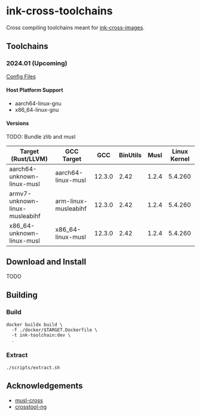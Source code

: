 # ink-cross-toolchains

Cross compiling toolchains meant for [ink-cross-images](https://github.com/cargo-prebuilt/ink-cross-images).

## Toolchains

### 2024.01 (Upcoming)

[Config Files](https://github.com/cargo-prebuilt/ink-cross-toolchains/tree/v2024.01/config)

#### Host Platform Support

- aarch64-linux-gnu
- x86_64-linux-gnu

#### Versions

TODO: Bundle zlib and musl

| Target (Rust/LLVM)             | GCC Target           | GCC    | BinUtils | Musl  | Linux Kernel |
|--------------------------------|----------------------|--------|----------|-------|--------------|
| aarch64-unknown-linux-musl     | aarch64-linux-musl   | 12.3.0 | 2.42     | 1.2.4 | 5.4.260      |
| armv7-unknown-linux-musleabihf | arm-linux-musleabihf | 12.3.0 | 2.42     | 1.2.4 | 5.4.260      |
| x86_64-unknown-linux-musl      | x86_64-linux-musl    | 12.3.0 | 2.42     | 1.2.4 | 5.4.260      |

## Download and Install

TODO

## Building

### Build

```shell
docker buildx build \
  -f ./docker/$TARGET.Dockerfile \
  -t ink-toolchain:dev \
  .
```

### Extract

```shell
./scripts/extract.sh
```

## Acknowledgements

- [musl-cross](https://github.com/musl-cross/musl-cross)
- [crosstool-ng](https://github.com/crosstool-ng/crosstool-ng)
